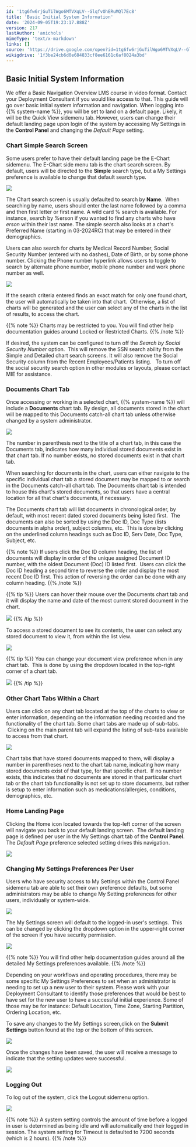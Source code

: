 ```yaml
---
id: '1tg6fw6rjGuTilWgo6MTVXqLV--GlqfvOhERuMQl7Ec8'
title: 'Basic Initial System Information'
date: '2024-09-05T19:23:17.888Z'
version: 217
lastAuthor: 'anichols'
mimeType: 'text/x-markdown'
links: []
source: 'https://drive.google.com/open?id=1tg6fw6rjGuTilWgo6MTVXqLV--GlqfvOhERuMQl7Ec8'
wikigdrive: '1f3be24cb6d0e684833cf8ee6161c6af8024a3bd'
---
```

## Basic Initial System Information

We offer a Basic Navigation Overview LMS course in video format. Contact your Deployment Consultant if you would like access to that.  This guide will go over basic initial system information and navigation.  When logging into {{% system-name %}}, you will be set to land on a default page.  Likely, it will be the Quick View sidemenu tab.  However, users can change their default landing page upon login of the system by accessing My Settings in the **Control Panel** and changing the *Default Page* setting.

### Chart Simple Search Screen

Some users prefer to have their default landing page be the E-Chart sidemenu. The E-Chart side menu tab is the chart search screen. By default, users will be directed to the **Simple** search type, but a My Settings preference is available to change that default search type.

![](../basic-initial-system-information.assets/e747f5596bbde46aff2c4cd2aa89c990.png)

The Chart search screen is usually defaulted to search by **Name**.  When searching by name, users should enter the last name followed by a comma and then first letter or first name.  A wild card % search is available.  For instance, search by %erson if you wanted to find any charts who have *erson* within their last name.  The simple search also looks at a chart's Preferred Name (starting in 03-2024RC) that may be entered in their demographics.

Users can also search for charts by Medical Record Number, Social Security Number (entered with no dashes), Date of Birth, or by some phone number. Clicking the Phone number hyperlink allows users to toggle to search by alternate phone number, mobile phone number and work phone number as well.

![](../basic-initial-system-information.assets/3bc11841142b10626a60637a416fefb8.png)

If the search criteria entered finds an exact match for only one found chart, the user will automatically be taken into that chart.  Otherwise, a list of charts will be generated and the user can select any of the charts in the list of results, to access the chart.

{{% note %}}
Charts may be restricted to you.  You will find other help documentation guides around Locked or Restricted Charts.
{{% /note %}}

If desired, the system can be configured to turn off the *Search by Social Security Number* option.  This will remove the SSN search ability from the Simple and Detailed chart search screens. It will also remove the Social Security column from the Recent Employees/Patients listing.   To turn off the social security search option in other modules or layouts, please contact MIE for assistance.

### Documents Chart Tab

Once accessing or working in a selected chart, {{% system-name %}} will include a **Documents** chart tab. By design, all documents stored in the chart will be mapped to this Documents catch-all chart tab unless otherwise changed by a system administrator.

![](../basic-initial-system-information.assets/0cbfc48bd93b553132951fc02b4f022e.png)

The number in parenthesis next to the title of a chart tab, in this case the Documents tab, indicates how many individual stored documents exist in that chart tab. If no number exists, no stored documents exist in that chart tab.

When searching for documents in the chart, users can either navigate to the specific individual chart tab a stored document may be mapped to or search in the Documents catch-all chart tab.  The Documents chart tab is intended to house this chart's stored documents, so that users have a central location for all that chart's documents, if necessary.

The Documents chart tab will list documents in chronological order, by default, with most recent dated stored documents being listed first.  The documents can also be sorted by using the Doc ID, Doc Type (lists documents in alpha order), subject columns, etc.  This is done by clicking on the underlined column headings such as Doc ID, Serv Date, Doc Type, Subject, etc.

{{% note %}}
If users click the Doc ID column heading, the list of documents will display in order of the unique assigned Document ID number, with the oldest Document (Doc) ID listed first.  Users can click the Doc ID heading a second time to reverse the order and display the most recent Doc ID first. This action of reversing the order can be done with any column heading.
{{% /note %}}

{{% tip %}}
Users can hover their mouse over the Documents chart tab and it will display the name and date of the most current stored document in the chart.

![](../basic-initial-system-information.assets/e4c9ef20c7e8ebee89c736a1d8bf3f6e.png)
{{% /tip %}}

To access a stored document to see its contents, the user can select any stored document to view it, from within the list view.

![](../basic-initial-system-information.assets/3756481c08b700a6d79206763c345f72.png)

{{% tip %}}
You can change your document view preference when in any chart tab.  This is done by using the dropdown located in the top-right corner of a chart tab.

![](../basic-initial-system-information.assets/24190731570854b8b6390eb565551ae3.png)
{{% /tip %}}

### Other Chart Tabs Within a Chart

Users can click on any chart tab located at the top of the charts to view or enter information, depending on the information needing recorded and the functionality of the chart tab. Some chart tabs are made up of sub-tabs.  Clicking on the main parent tab will expand the listing of sub-tabs available to access from that chart.

![](../basic-initial-system-information.assets/190e8bfb82c054ebe78a571e5f655ba6.png)

Chart tabs that have stored documents mapped to them, will display a number in parentheses next to the chart tab name, indicating how many stored documents exist of that type, for that specific chart.  If no number exists, this indicates that no documents are stored in that particular chart tab or the chart tab functionality is not set up to store documents, but rather is setup to enter information such as medications/allergies, conditions, demographics, etc.

### Home Landing Page

Clicking the Home icon located towards the top-left corner of the screen will navigate you back to your default landing screen.  The default landing page is defined per user in the My Settings chart tab of the **Control Panel**. The *Default Page* preference selected setting drives this navigation.

![](../basic-initial-system-information.assets/d4fa053c533556a7d810c68ca4c59812.png)

### Changing My Settings Preferences Per User

Users who have security access to My Settings within the Control Panel sidemenu tab are able to set their own preference defaults, but some administrators may be able to change My Setting preferences for other users, individually or system-wide.

![](../basic-initial-system-information.assets/dda2ae4d2e42744aa0c87b5eb415f0ab.png)

The My Settings screen will default to the logged-in user's settings.  This can be changed by clicking the dropdown option in the upper-right corner of the screen if you have security permission.

![](../basic-initial-system-information.assets/920e1dd47fa0312c1929f0d6b761994f.png)

{{% note %}}
You will find other help documentation guides around all the detailed My Settings preferences available.
{{% /note %}}

Depending on your workflows and operating procedures, there may be some specific My Settings Preferences to set when an administrator is needing to set up a new user to their system.  Please work with your Deployment Consultant to identify those preferences that would be best to have set for the new user to have a successful initial experience.  Some of those may be for instance: Default Location, Time Zone, Starting Partition, Ordering Location, etc.

To save any changes to the My Settings screen,click on the **Submit Settings** button found at the top or the bottom of this screen.

![](../basic-initial-system-information.assets/0214791ff9ad0037c9c9024444dd2f76.png)

Once the changes have been saved, the user will receive a message to indicate that the setting updates were successful.

![](../basic-initial-system-information.assets/be3353ba04cfa6eb9d9462af8fb9658c.png)

### Logging Out

To log out of the system, click the Logout sidemenu option.

![](../basic-initial-system-information.assets/32a0061c3ae80b276b91694780283f32.png)

{{% note %}}
A system setting controls the amount of time before a logged in user is determined as being idle and will automatically end their logged in session.  The system setting for Timeout is defaulted to 7200 seconds (which is 2 hours).
{{% /note %}}
